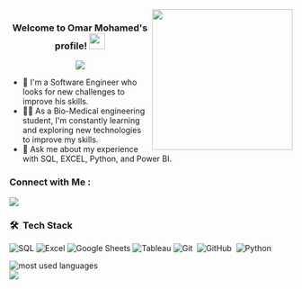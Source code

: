 
<img width="250" align="right" src="https://c.tenor.com/_DOBjnGspYAAAAAM/code-coding.gif">

<h3 align="center">
  Welcome to Omar Mohamed's profile!
  <img src="https://media.giphy.com/media/hvRJCLFzcasrR4ia7z/giphy.gif" width="28">
</h3>

<!-- Typing SVG by DenverCoder1 - https://github.com/DenverCoder1/readme-typing-svg -->
<p align="center">
  <a href="https://github.com/DenverCoder1/readme-typing-svg"><img src="https://readme-typing-svg.herokuapp.com/?lines=Software%20Engineer;Always%20learning%20new%20things&font=Fira%20Code&center=true&width=440&height=45&color=f75c7e&vCenter=true&size=22"></a>
</p> 

- 🏢 I'm a Software Engineer who looks for new challenges to improve his skills.
- 👨‍💻 As a Bio-Medical engineering student, I'm constantly learning and exploring new technologies to improve my skills.
- 💬 Ask me about my experience with SQL, EXCEL, Python, and Power BI.


### Connect with Me :

<a href="https://linkedin.com/in/omar-mohamed-b17a38255" target="_blank"><img src="https://img.shields.io/badge/-Omar%20Mohamed-0077B5?style=for-the-badge&logo=Linkedin&logoColor=white"/></a>
### 🛠 &nbsp;Tech Stack
![SQL](https://img.shields.io/badge/-SQL-000000?style=flat&logo=microsoft-sql-server)
![Excel](https://img.shields.io/badge/-Excel-217346?style=flat&logo=microsoft-excel)
![Google Sheets](https://img.shields.io/badge/-Google%20Sheets-008000?style=flat&logo=google-sheets)
![Tableau](https://img.shields.io/badge/-Tableau-000000?style=flat&logo=tableau)
![Git](https://img.shields.io/badge/-Git-05122A?style=flat&logo=git)&nbsp;
![GitHub](https://img.shields.io/badge/-GitHub-05122A?style=flat&logo=github)&nbsp;
![Python](https://img.shields.io/badge/-Python%20-05122A?style=flat&logo=python)&nbsp;




<img align="left" src="https://github-readme-stats.vercel.app/api/top-langs?username=omarmohhameed29&show_icons=true&locale=en&layout=compact&theme=radical" alt="most used languages" />
<br>
<a href="https://komarev.com/ghpvc/?username=omarmohhameed29&style=for-the-badge">
    <img src="https://komarev.com/ghpvc/?username=omarmohhameed29&style=for-the-badge">
</a>

